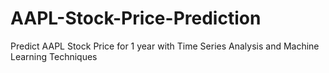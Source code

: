 # AAPL-Stock-Price-Prediction
Predict AAPL Stock Price for 1 year with Time Series Analysis and Machine Learning Techniques
